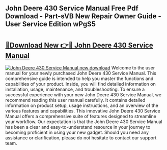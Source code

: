 ## John Deere 430 Service Manual Free Pdf Download - Part-sVB New Repair Owner Guide - User Service Edition wPgS5

# <h2><a href="http://bc94849.oget.top/?id=John+Deere+430+Service+Manual">🔗Download New 👉🔴 John Deere 430 Service Manual</a></h2>

[![John Deere 430 Service Manual new download](https://i.imgur.com/5g1atiW.png)](http://bc94849.oget.top/?id=John+Deere+430+Service+Manual)
Welcome to the user manual for your newly purchased John Deere 430 Service Manual. This comprehensive guide is intended to help you master the functions and capabilities of your product. Inside, you will find detailed information on installation, usage, maintenance, and troubleshooting. To ensure a successful experience with your new John Deere 430 Service Manual, we recommend reading this user manual carefully. It contains detailed information on product setup, usage instructions, and an overview of the various features and capabilities. This innovative John Deere 430 Service Manual offers a comprehensive suite of features designed to streamline your workflow. Our expectation is that the John Deere 430 Service Manual has been a clear and easy-to-understand resource in your journey to becoming proficient in using your new gadget. Should you need any assistance or clarification, please do not hesitate to contact our support team.
